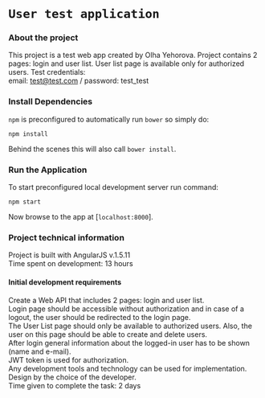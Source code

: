# `User test application`

### About the project

This project is a test web app created by Olha Yehorova.
Project contains 2 pages: login and user list.
User list page is available only for authorized users.
Test credentials: <br>
email: test@test.com / password: test_test


### Install Dependencies

`npm` is preconfigured to automatically run `bower` so simply do:

```
npm install
```

Behind the scenes this will also call `bower install`. 


### Run the Application

To start preconfigured local development server run command:

```
npm start
```

Now browse to the app at [`localhost:8000`].


### Project technical information

Project is built with AngularJS v.1.5.11 <br>
Time spent on development: 13 hours

#### Initial development requirements

Create a Web API that includes 2 pages: login and user list.<br>
Login page should be accessible without authorization and in case of a logout, the user should be redirected to the login page.<br>
The User List page should only be available to authorized users. Also, the user on this page should be able to create and delete users.<br>
After login general information about the logged-in user has to be shown (name and e-mail). <br>
JWT token is used for authorization. <br>
Any development tools and technology can be used for implementation. Design by the choice of the developer.<br>
Time given to complete the task: 2 days

